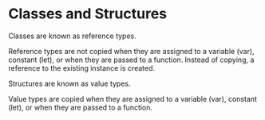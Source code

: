 # Classes and Structures

Classes are known as reference types.

Reference types are not copied when they are assigned to a variable (var), constant (let), or when they are passed to a function. Instead of copying, a reference to the existing instance is created.

Structures are known as value types.

Value types are copied when they are assigned to a variable (var), constant (let), or when they are passed to a function.

